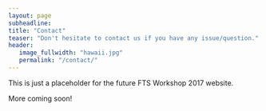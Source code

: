 ```yaml
---
layout: page
subheadline: 
title: "Contact"
teaser: "Don't hesitate to contact us if you have any issue/question."
header:
   image_fullwidth: "hawaii.jpg"
   permalink: "/contact/"
---
```


This is just a placeholder for the future FTS Workshop 2017 website.

More coming soon!



